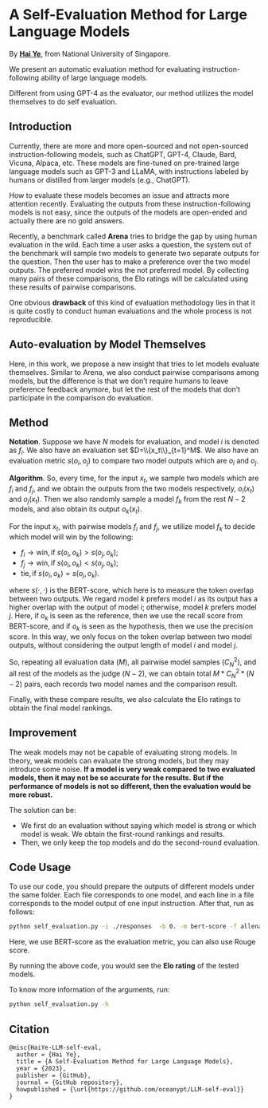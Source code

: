 # A Self-Evaluation Method for Large Language Models

By [**Hai Ye**](https://oceanypt.github.io/), from National University of Singapore.

We present an automatic evaluation method for evaluating instruction-following ability of large language models. 

Different from using GPT-4 as the evaluator, our method utilizes the model themselves to do self evaluation. 



## Introduction

Currently, there are more and more open-sourced and not open-sourced instruction-following models, such as ChatGPT, GPT-4, Claude, Bard, Vicuna, Alpaca, etc. These models are fine-tuned on pre-trained large language models such as GPT-3 and LLaMA, with instructions labeled by humans or distilled from larger models (e.g., ChatGPT). 

How to evaluate these models becomes an issue and attracts more attention recently. Evaluating the outputs from these instruction-following models is not easy, since the outputs of the models are open-ended and actually there are no gold answers. 

Recently, a benchmark called **Arena** tries to bridge the gap by using human evaluation in the wild. Each time a user asks a question, the system out of the benchmark will sample two models to generate two separate outputs for the question. Then the user has to make a preference over the two model outputs. The preferred model wins the not preferred model. By collecting many pairs of these comparisons, the Elo ratings will be calculated using these results of pairwise comparisons. 

One obvious **drawback** of this kind of evaluation methodology lies in that it is quite costly to conduct human evaluations and the whole process is not reproducible. 



## Auto-evaluation by Model Themselves

Here, in this work, we propose a new insight that tries to let models evaluate themselves. Similar to Arena, we also conduct pairwise comparisons among models, but the difference is that we don’t require humans to leave preference feedback anymore, but let the rest of the models that don’t participate in the comparison do evaluation. 


## Method

**Notation**. Suppose we have $N$ models for evaluation, and model $i$ is denoted as $f_i$. We also have an evaluation set $D=\\{x_t\\}_{t=1}^M$. We also have an evaluation metric $s(o_i,o_j)$ to compare two model outputs which are $o_i$ and $o_j$.

**Algorithm**. So, every time, for the input $x_t$, we sample two models which are $f_i$ and $f_j$, and we obtain the outputs from the two models respectively, $o_i(x_t)$ and $o_j(x_t)$. Then we also randomly sample a model $f_k$ from the rest $N-2$ models, and also obtain its output $o_k(x_t)$. 

For the input $x_t$, with pairwise models $f_i$ and $f_j$, we utilize model $f_k$ to decide which model will win by the following:

- $f_i \rightarrow \text{win}, \text{if} \ s(o_i, o_k) > s(o_j, o_k);$
- $f_j \rightarrow \text{win}, \text{if} \ s(o_i, o_k) < s(o_j, o_k);$
- $\text{tie}, \text{if} \ s(o_i, o_k) = s(o_j, o_k).$

where $s(\cdot, \cdot)$ is the BERT-score, which here is to measure the token overlap between two outputs. We regard model $k$ prefers model $i$ as its output has a higher overlap with the output of model $i$; otherwise, model $k$ prefers model $j$. Here, if $o_k$ is seen as the reference, then we use the recall score from BERT-score, and if $o_k$ is seen as the hypothesis, then we use the precision score. In this way, we only focus on the token overlap between two model outputs, without considering the output length of model $i$ and model $j$.

So, repeating all evaluation data ($M$), all pairwise model samples ($C_N^2$), and all rest of the models as the judge ($N-2$), we can obtain total $M * C_N^2 * (N-2)$ pairs, each records two model names and the comparison result. 

Finally, with these compare results, we also calculate the Elo ratings to obtain the final model rankings.

## Improvement

The weak models may not be capable of evaluating strong models. In theory, weak models can evaluate the strong models, but they may introduce some noise. **If a model is very weak compared to two evaluated models, then it may not be so accurate for the results.** **But if the performance of models is not so different, then the evaluation would be more robust.** 

The solution can be:

- We first do an evaluation without saying which model is strong or which model is weak. We obtain the first-round rankings and results.
- Then, we only keep the top models and do the second-round evaluation.



## Code Usage
To use our code, you should prepare the outputs of different models under the same folder. Each file corresponds to one model, and each line in a file corresponds to the model output of one input instruction. After that, run as follows:
```bash
python self_evaluation.py -i ./responses  -b 0. -m bert-score -f allenai/longformer-large-4096
```
Here, we use BERT-score as the evaluation metric, you can also use Rouge score. 

By running the above code, you would see the **Elo rating** of the tested models.


To know more information of the arguments, run:
```bash
python self_evaluation.py -h
```




## Citation
```
@misc{HaiYe-LLM-self-eval,
  author = {Hai Ye},
  title = {A Self-Evaluation Method for Large Language Models},
  year = {2023},
  publisher = {GitHub},
  journal = {GitHub repository},
  howpublished = {\url{https://github.com/oceanypt/LLM-self-eval}}
}
```

